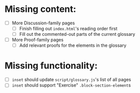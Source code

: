 # Missing content:
  - [ ] More Discussion-family pages
    - [ ] Finish filling out `index.html`'s reading order first
    - [ ] Fill out the commented-out parts of the current glossary
  - [ ] More Proof-family pages
    - [ ] Add relevant proofs for the elements in the glossary

# Missing functionality:
  - [ ] `inset` should update `script/glossary.js`'s list of all pages
  - [ ] `inset` should support "Exercise" `.block-section-element`s
